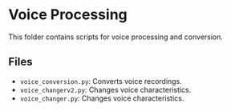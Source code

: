 # Voice Processing

This folder contains scripts for voice processing and conversion.

## Files
- `voice_conversion.py`: Converts voice recordings.
- `voice_changerv2.py`: Changes voice characteristics.
- `voice_changer.py`: Changes voice characteristics. 